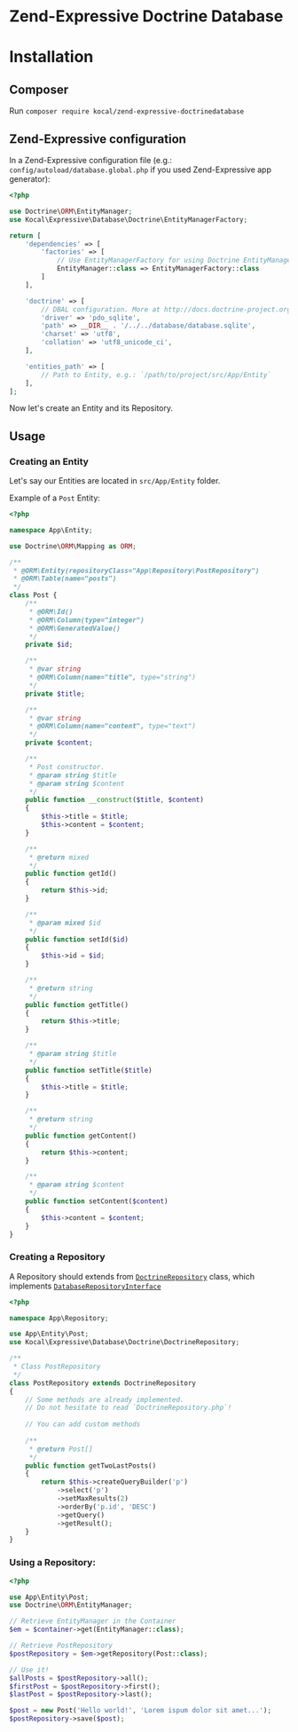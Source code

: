 Zend-Expressive Doctrine Database
=================================

# Installation

## Composer
Run `composer require kocal/zend-expressive-doctrinedatabase`

## Zend-Expressive configuration

In a Zend-Expressive configuration file (e.g.: `config/autoload/database.global.php` if you used Zend-Expressive app generator):

```php
<?php

use Doctrine\ORM\EntityManager;
use Kocal\Expressive\Database\Doctrine\EntityManagerFactory;

return [
    'dependencies' => [
        'factories' => [
            // Use EntityManagerFactory for using Doctrine EntityManager:
            EntityManager::class => EntityManagerFactory::class
        ]
    ],

    'doctrine' => [
        // DBAL configuration. More at http://docs.doctrine-project.org/projects/doctrine-dbal/en/latest/reference/configuration.html
        'driver' => 'pdo_sqlite',
        'path' => __DIR__ . '/../../database/database.sqlite',
        'charset' => 'utf8',
        'collation' => 'utf8_unicode_ci',
    ],

    'entities_path' => [
        // Path to Entity, e.g.: `/path/to/project/src/App/Entity`
    ],
];
```

Now let's create an Entity and its Repository.

## Usage

### Creating an Entity

Let's say our Entities are located in `src/App/Entity` folder.

Example of a `Post` Entity:

```php
<?php

namespace App\Entity;

use Doctrine\ORM\Mapping as ORM;

/**
 * @ORM\Entity(repositoryClass="App\Repository\PostRepository")
 * @ORM\Table(name="posts") 
 */
class Post {
    /**
     * @ORM\Id()
     * @ORM\Column(type="integer")
     * @ORM\GeneratedValue()
     */
    private $id;

    /**
     * @var string
     * @ORM\Column(name="title", type="string")
     */
    private $title;

    /**
     * @var string
     * @ORM\Column(name="content", type="text")
     */
    private $content;

    /**
     * Post constructor.
     * @param string $title
     * @param string $content
     */
    public function __construct($title, $content)
    {
        $this->title = $title;
        $this->content = $content;
    }

    /**
     * @return mixed
     */
    public function getId()
    {
        return $this->id;
    }

    /**
     * @param mixed $id
     */
    public function setId($id)
    {
        $this->id = $id;
    }

    /**
     * @return string
     */
    public function getTitle()
    {
        return $this->title;
    }

    /**
     * @param string $title
     */
    public function setTitle($title)
    {
        $this->title = $title;
    }

    /**
     * @return string
     */
    public function getContent()
    {
        return $this->content;
    }

    /**
     * @param string $content
     */
    public function setContent($content)
    {
        $this->content = $content;
    }
}

```

### Creating a Repository

A Repository should extends from [`DoctrineRepository`](./src/DoctrineRepository.php) class, which implements [`DatabaseRepositoryInterface`](https://github.com/Kocal/zend-expressive-database/blob/master/src/DatabaseRepositoryInterface.php)

```php
<?php

namespace App\Repository;

use App\Entity\Post;
use Kocal\Expressive\Database\Doctrine\DoctrineRepository;

/**
 * Class PostRepository
 */
class PostRepository extends DoctrineRepository
{
    // Some methods are already implemented.
    // Do not hesitate to read `DoctrineRepository.php`!
    
    // You can add custom methods
    
    /**
     * @return Post[]
     */
    public function getTwoLastPosts()
    {
        return $this->createQueryBuilder('p')
            ->select('p')
            ->setMaxResults(2)
            ->orderBy('p.id', 'DESC')
            ->getQuery()
            ->getResult();
    }
}

```

### Using a Repository:

```php
<?php

use App\Entity\Post;
use Doctrine\ORM\EntityManager;

// Retrieve EntityManager in the Container 
$em = $container->get(EntityManager::class);

// Retrieve PostRepository
$postRepository = $em->getRepository(Post::class);

// Use it!
$allPosts = $postRepository->all();
$firstPost = $postRepository->first();
$lastPost = $postRepository->last();

$post = new Post('Hello world!', 'Lorem ispum dolor sit amet...');
$postRepository->save($post);
```
